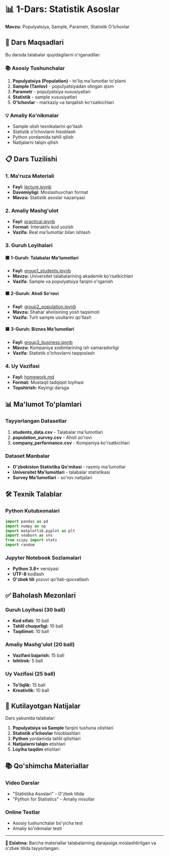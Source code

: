 # 📊 1-Dars: Statistik Asoslar

**Mavzu:** Populyatsiya, Sample, Parametr, Statistik O'lchovlar

## 🎯 Dars Maqsadlari

Bu darsda talabalar quyidagilarni o'rganadilar:

### 📚 Asosiy Tushunchalar
1. **Populyatsiya (Population)** - to'liq ma'lumotlar to'plami
2. **Sample (Tanlov)** - populyatsiyadan olingan qism
3. **Parametr** - populyatsiya xususiyatlari
4. **Statistik** - sample xususiyatlari
5. **O'lchovlar** - markaziy va tarqalish ko'rsatkichlari

### 💡 Amaliy Ko'nikmalar
- Sample olish texnikalarini qo'llash
- Statistik o'lchovlarni hisoblash
- Python yordamida tahlil qilish
- Natijalarni talqin qilish

## 📋 Dars Tuzilishi

### 1. Ma'ruza Materiali
- **Fayl:** [lecture.ipynb](lecture.ipynb)
- **Davomiyligi:** Moslashuvchan format
- **Mavzu:** Statistik asoslar nazariyasi

### 2. Amaliy Mashg'ulot
- **Fayl:** [practical.ipynb](practical.ipynb)
- **Format:** Interaktiv kod yozish
- **Vazifa:** Real ma'lumotlar bilan ishlash

### 3. Guruh Loyihalari

#### 🟦 1-Guruh: Talabalar Ma'lumotlari
- **Fayl:** [group1_students.ipynb](group1_students.ipynb)
- **Mavzu:** Universitet talabalarining akademik ko'rsatkichlari
- **Vazifa:** Sample va populyatsiya farqini o'rganish

#### 🟩 2-Guruh: Aholi So'rovi
- **Fayl:** [group2_population.ipynb](group2_population.ipynb)
- **Mavzu:** Shahar aholisining yosh taqsimoti
- **Vazifa:** Turli sample usullarini qo'llash

#### 🟨 3-Guruh: Biznes Ma'lumotlari
- **Fayl:** [group3_business.ipynb](group3_business.ipynb)
- **Mavzu:** Kompaniya xodimlarining ish samaradorligi
- **Vazifa:** Statistik o'lchovlarni taqqoslash

### 4. Uy Vazifasi
- **Fayl:** [homework.md](homework.md)
- **Format:** Mustaqil tadqiqot loyihasi
- **Topshirish:** Keyingi darsga

## 📊 Ma'lumot To'plamlari

### Tayyorlangan Datasetlar
1. **students_data.csv** - Talabalar ma'lumotlari
2. **population_survey.csv** - Aholi so'rovi
3. **company_performance.csv** - Kompaniya ko'rsatkichlari

### Dataset Manbalar
- **O'zbekiston Statistika Qo'mitasi** - rasmiy ma'lumotlar
- **Universitet Ma'lumotlari** - talabalar statistikasi
- **Survey Ma'lumotlari** - so'rov natijalari

## 🛠️ Texnik Talablar

### Python Kutubxonalari
```python
import pandas as pd
import numpy as np
import matplotlib.pyplot as plt
import seaborn as sns
from scipy import stats
import random
```

### Jupyter Notebook Sozlamalari
- **Python 3.8+** versiyasi
- **UTF-8** kodlash
- **O'zbek tili** yozuvi qo'llab-quvvatlash

## ✅ Baholash Mezonlari

### Guruh Loyihasi (30 ball)
- **Kod sifati:** 10 ball
- **Tahlil chuqurligi:** 10 ball
- **Taqdimot:** 10 ball

### Amaliy Mashg'ulot (20 ball)
- **Vazifani bajarish:** 15 ball
- **Ishtirok:** 5 ball

### Uy Vazifasi (25 ball)
- **To'liqlik:** 15 ball
- **Kreativlik:** 10 ball

## 🎯 Kutilayotgan Natijalar

Dars yakunida talabalar:

1. **Populyatsiya va Sample** farqini tushuna olishlari
2. **Statistik o'lchovlar** hisoblashlari
3. **Python** yordamida tahlil qilishlari
4. **Natijalarni talqin** etishlari
5. **Loyiha taqdim** etishlari

## 📚 Qo'shimcha Materiallar

### Video Darslar
- "Statistika Asoslari" - O'zbek tilida
- "Python for Statistics" - Amaliy misollar

### Online Testlar
- Asosiy tushunchalar bo'yicha test
- Amaliy ko'nikmalar testi

---

**📝 Eslatma:** Barcha materiallar talabalarning darajasiga moslashtirilgan va o'zbek tilida tayyorlangan.
